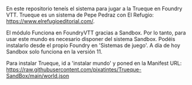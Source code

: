 En este repositorio teneís el sistema para jugar a la Trueque en Foundry VTT. Trueque es un sistema de Pepe Pedraz con El Refugio: https://www.elrefugioeditorial.com/.

El módulo Funciona en FoundryVTT gracias a Sandbox. Por lo tanto, para usar este mundo es necesario disponer del sistema Sandbox. Podéis instalarlo desde el propio Foundry en 'Sistemas de juego'. A día de hoy Sandbox solo funciona en la versión 11.

Para instalar Trueque, id a 'instalar mundo' y poned en la Manifest URL: https://raw.githubusercontent.com/pixatintes/Trueque-SandBox/main/world.json
